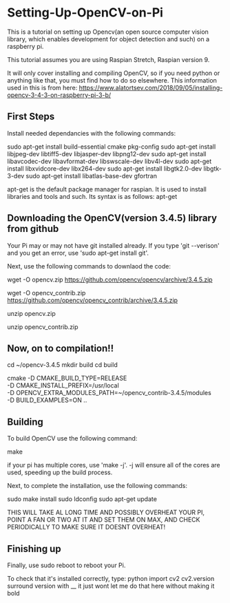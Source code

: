 # Setting-Up-OpenCV-on-Pi
This is a tutorial on setting up Opencv(an open source computer vision library, which enables development for object detection and such) on a raspberry pi.

This tutorial assumes you are using Raspian Stretch, Raspian version 9.

It will only cover installing and compiling OpenCV, so if you need python or anything like that, you must find how to do so elsewhere. This information used in this is from here: https://www.alatortsev.com/2018/09/05/installing-opencv-3-4-3-on-raspberry-pi-3-b/

## First Steps

Install needed dependancies with the following commands:

sudo apt-get install build-essential cmake pkg-config
sudo apt-get install libjpeg-dev libtiff5-dev libjasper-dev libpng12-dev
sudo apt-get install libavcodec-dev libavformat-dev libswscale-dev libv4l-dev
sudo apt-get install libxvidcore-dev libx264-dev
sudo apt-get install libgtk2.0-dev libgtk-3-dev
sudo apt-get install libatlas-base-dev gfortran

apt-get is the default package manager for raspian. It is used to install libraries and tools and such.
Its syntax is as follows:
apt-get <command> <package-name>

## Downloading the OpenCV(version 3.4.5) library from github

Your Pi may or may not have git installed already. If you type 'git --verison' and you get an error, use 'sudo apt-get install git'.

Next, use the following commands to downlaod the code:

wget -O opencv.zip https://github.com/opencv/opencv/archive/3.4.5.zip

wget -O opencv_contrib.zip https://github.com/opencv/opencv_contrib/archive/3.4.5.zip

unzip opencv.zip

unzip opencv_contrib.zip

## Now, on to compilation!!

cd ~/opencv-3.4.5
mkdir build
cd build

cmake -D CMAKE_BUILD_TYPE=RELEASE \
    -D CMAKE_INSTALL_PREFIX=/usr/local \
    -D OPENCV_EXTRA_MODULES_PATH=~/opencv_contrib-3.4.5/modules \
    -D BUILD_EXAMPLES=ON ..
    
## Building
To build OpenCV use the following command:

make

if your pi has multiple cores, use 'make -j<number of cores>'.
-j<number of cores> will ensure all of the cores are used, speeding up the build process.
  
Next, to complete the installation, use the following commands:

sudo make install
sudo ldconfig
sudo apt-get update

THIS WILL TAKE AL LONG TIME AND POSSIBLY OVERHEAT YOUR PI, POINT A FAN OR TWO AT IT AND SET THEM ON MAX, AND CHECK PERIODICALLY TO MAKE SURE IT DOESNT OVERHEAT!
## Finishing up

Finally, use 
sudo reboot
to reboot your Pi.

To check that it's installed correctly, type:
python
import cv2
cv2.version
surround version with __ it just wont let me do that here without making it bold

